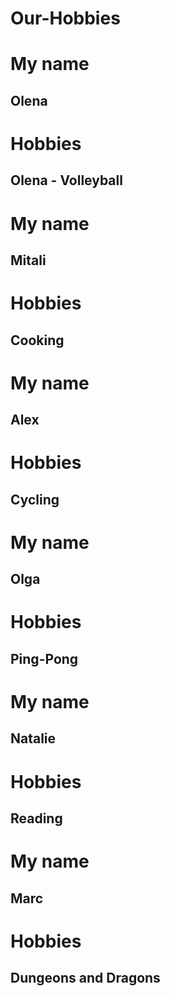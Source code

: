 # Our-Hobbies

# My name
## Olena
# Hobbies
## Olena - Volleyball
# My name
## Mitali
# Hobbies
## Cooking
# My name
## Alex
# Hobbies
## Cycling
# My name
## Olga
# Hobbies
## Ping-Pong
# My name
## Natalie
# Hobbies
## Reading
# My name
## Marc
# Hobbies
## Dungeons and Dragons
